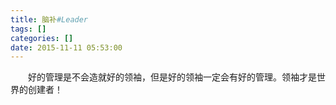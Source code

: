 ```yaml
---
title: 脑补#Leader
tags: []
categories: []
date: 2015-11-11 05:53:00 
---
```



&emsp;&emsp;好的管理是不会造就好的领袖，但是好的领袖一定会有好的管理。领袖才是世界的创建者！